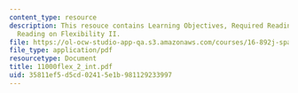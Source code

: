 ```yaml
---
content_type: resource
description: This resouce contains Learning Objectives, Required Reading and Recommended
  Reading on Flexibility II.
file: https://ol-ocw-studio-app-qa.s3.amazonaws.com/courses/16-892j-space-system-architecture-and-design-fall-2004/35811ef5d5cd02415e1b981129233997_11000flex_2_int.pdf
file_type: application/pdf
resourcetype: Document
title: 11000flex_2_int.pdf
uid: 35811ef5-d5cd-0241-5e1b-981129233997
---
```

